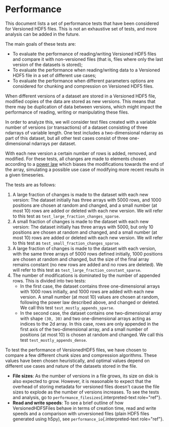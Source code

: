 # Performance

This document lists a set of performance tests that have been considered
for Versioned HDF5 files. This is not an exhaustive set of tests, and
more analysis can be added in the future.

The main goals of these tests are:

-   To evaluate the performance of reading/writing Versioned HDF5 files
    and compare it with non-versioned files (that is, files where only
    the last version of the datasets is stored);
-   To evaluate the performance when reading/writing data to a Versioned
    HDF5 file in a set of different use cases;
-   To evaluate the performance when different parameters options are
    considered for chunking and compression on Versioned HDF5 files.

When different versions of a dataset are stored in a Versioned HDF5
file, modified copies of the data are stored as new versions. This means
that there may be duplication of data between versions, which might
impact the performance of reading, writing or manipulating these files.

In order to analyze this, we will consider test files created with a
variable number of versions (or transactions) of a dataset consisting of
three ndarrays of variable length. One test includes a two-dimensional
ndarray as part of this dataset, but all other test cases consist of
three one-dimensional ndarrays per dataset.

With each new version a certain number of rows is added, removed, and
modified. For these tests, all changes are made to elements chosen
according to a [power
law](https://docs.scipy.org/doc/scipy/reference/generated/scipy.stats.powerlaw.html)
which biases the modifications towards the end of the array, simulating
a possible use case of modifying more recent results in a given
timeseries.

The tests are as follows:

1.  A large fraction of changes is made to the dataset with each new
    version: The dataset initially has three arrays with 5000 rows, and
    1000 positions are chosen at random and changed, and a small number
    (at most 10) rows are added or deleted with each new version. We
    will refer to this test as `test_large_fraction_changes_sparse`.
2.  A small fraction of changes is made to the dataset with each new
    version: The dataset initially has three arrays with 5000, but only
    10 positions are chosen at random and changed, and a small number
    (at most 10) rows are added or deleted with each new version. We
    will refer to this test as `test_small_fraction_changes_sparse`.
3.  A large fraction of changes is made to the dataset with each
    version, with the same three arrays of 5000 rows defined initially,
    1000 positions are chosen at random and changed, but the size of the
    final array remains constant (no new rows are added and no rows are
    deleted). We will refer to this test as
    `test_large_fraction_constant_sparse`.
4.  The number of modifications is dominated by the number of appended
    rows. This is divided into two tests:
    -   In the first case, the dataset contains three one-dimensional
        arrays with 1000 rows initially, and 1000 rows are added with
        each new version. A small number (at most 10) values are chosen
        at random, following the power law described above, and changed
        or deleted. We call this test `test_mostly_appends_sparse`.
    -   In the second case, the dataset contains one two-dimensional
        array with shape `(30, 30)` and two one-dimensional arrays
        acting as indices to the 2d array. In this case, rows are only
        appended in the first axis of the two-dimensional array, and a
        small number of positions (at most 10) is chosen at random and
        changed. We call this test `test_mostly_appends_dense`.

To test the performance of VersionedHDF5 files, we have chosen to
compare a few different chunk sizes and compression algorithms. These
values have been chosen heuristically, and optimal values depend on
different use cases and nature of the datasets stored in the file.

-   **File sizes**: As the number of versions in a file grows, its size
    on disk is also expected to grow. However, it is reasonable to
    expect that the overhead of storing metadata for versioned files
    doesn\'t cause the file sizes to explode as the number of versions
    increases. To see the tests and analysis, go to
    `performance_filesizes`{.interpreted-text role="ref"}.
-   **Read and write speeds**: To see a brief outline of how
    VersionedHDF5Files behave in terms of creation time, read and write
    speeds and a comparison with unversioned files (plain HDF5 files
    generated using h5py), see `performance_io`{.interpreted-text
    role="ref"}.

<!-- ::: {.toctree hidden=""} -->
<!-- performance_filesizes.rst performance_io.rst -->
<!-- ::: -->
